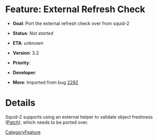 # Feature: External Refresh Check

  - **Goal**: Port the external refresh check over from squid-2

  - **Status**: *Not started*

<!-- end list -->

  - **ETA**: *unknown*

  - **Version**: 3.2

  - **Priority**:

  - **Developer**:

  - **More**: Imported from bug
    [2292](https://bugs.squid-cache.org/show_bug.cgi?id=2292)

# Details

Squid-2 supports using an external helper to validate object freshness
([Patch](http://www.squid-cache.org/Versions/v2/2.7/changesets/11758.patch)),
which needs to be ported over.

[CategoryFeature](/CategoryFeature)
